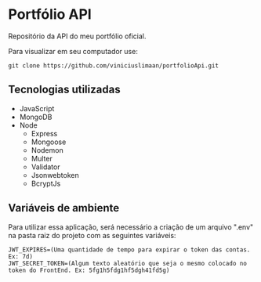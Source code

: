 # Portfólio API
Repositório da API do meu portfólio oficial.

Para visualizar em seu computador use: 

```
git clone https://github.com/viniciuslimaan/portfolioApi.git
```

## Tecnologias utilizadas
* JavaScript
* MongoDB
* Node
    * Express
    * Mongoose
    * Nodemon
    * Multer
    * Validator
    * Jsonwebtoken
    * BcryptJs

## Variáveis de ambiente
Para utilizar essa aplicação, será necessário a criação de um arquivo ".env" na pasta raiz do projeto com as seguintes variáveis: 

```
JWT_EXPIRES=(Uma quantidade de tempo para expirar o token das contas. Ex: 7d)
JWT_SECRET_TOKEN=(Algum texto aleatório que seja o mesmo colocado no token do FrontEnd. Ex: 5fg1h5fdg1hf5dgh41fd5g)
```
